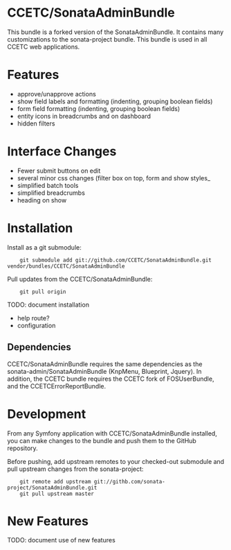 CCETC/SonataAdminBundle
============

This bundle is a forked version of the SonataAdminBundle.
It contains many customizations to the sonata-project bundle.
This bundle is used in all CCETC web applications.

# Features
* approve/unapprove actions
* show field labels and formatting (indenting, grouping boolean fields)
* form field formatting (indenting, grouping boolean fields)
* entity icons in breadcrumbs and on dashboard
* hidden filters

# Interface Changes
* Fewer submit buttons on edit
* several minor css changes (filter box on top, form and show styles_
* simplified batch tools
* simplified breadcrumbs
* heading on show

# Installation
Install as a git submodule:

        git submodule add git://github.com/CCETC/SonataAdminBundle.git vendor/bundles/CCETC/SonataAdminBundle

Pull updates from the CCETC/SonataAdminBundle:

        git pull origin

TODO: document installation
- help route?
- configuration

## Dependencies
CCETC/SonataAdminBundle requires the same dependencies as the sonata-admin/SonataAdminBundle (KnpMenu, Blueprint, Jquery).
In addition, the CCETC bundle requires the CCETC fork of FOSUserBundle, and the CCETCErrorReportBundle.

# Development
From any Symfony application with CCETC/SonataAdminBundle installed, you can make changes to the bundle and 
push them to the GitHub repository.


Before pushing, add upstream remotes to your checked-out submodule and pull upstream changes from the sonata-project:
        
        git remote add upstream git://githb.com/sonata-project/SonataAdminBundle.git
        git pull upstream master

# New Features
TODO: document use of new features
